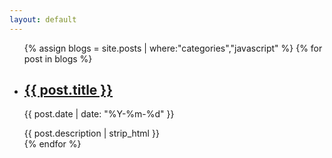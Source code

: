 ```yaml
---
layout: default
---
```


<div class="article-list">
  <ul>
    {% assign blogs = site.posts | where:"categories","javascript" %}
    {% for post in blogs %}
      <li>
        <h2><a href="{{ post.url }}">{{ post.title }}</a></h2>
        <p class="author">
          <span class="date">{{ post.date | date: "%Y-%m-%d" }}</span>
        </p>
        <div class="excerpt">
          {{ post.description | strip_html }}
        </div>
      </li>
    {% endfor %}
  </ul>
</div>